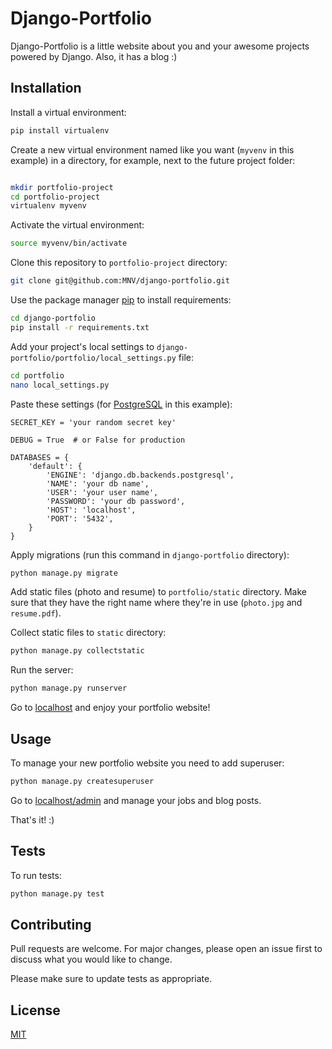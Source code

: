 # Django-Portfolio

Django-Portfolio is a little website about you and your awesome projects powered by Django. Also, it has a blog :)

## Installation

Install a virtual environment:

```bash
pip install virtualenv
```

Create a new virtual environment named like you want (`myvenv` in this example) in a directory, for example, next to the future project folder:

```bash

mkdir portfolio-project
cd portfolio-project
virtualenv myvenv
```

Activate the virtual environment:

```bash
source myvenv/bin/activate
```

Clone this repository to `portfolio-project` directory:

```bash
git clone git@github.com:MNV/django-portfolio.git
```
 
Use the package manager [pip](https://pip.pypa.io/en/stable/) to install requirements:

```bash
cd django-portfolio
pip install -r requirements.txt
```

Add your project's local settings to `django-portfolio/portfolio/local_settings.py` file:
```bash
cd portfolio
nano local_settings.py
```

Paste these settings (for [PostgreSQL](https://www.postgresql.org/download/) in this example):

```
SECRET_KEY = 'your random secret key'

DEBUG = True  # or False for production

DATABASES = {
    'default': {
        'ENGINE': 'django.db.backends.postgresql',
        'NAME': 'your db name',
        'USER': 'your user name',
        'PASSWORD': 'your db password',
        'HOST': 'localhost',
        'PORT': '5432',
    }
}

```

Apply migrations (run this command in `django-portfolio` directory):

```bash
python manage.py migrate
```

Add static files (photo and resume) to `portfolio/static` directory. Make sure that they have the right name where they're in use (`photo.jpg` and `resume.pdf`).

Collect static files to `static` directory:

```bash
python manage.py collectstatic
```

Run the server:

```bash
python manage.py runserver
```

Go to [localhost](http://127.0.0.1:8000) and enjoy your portfolio website!

## Usage

To manage your new portfolio website you need to add superuser:

```bash
python manage.py createsuperuser
```

Go to [localhost/admin](http://127.0.0.1:8000/admin) and manage your jobs and blog posts.

That's it! :)

## Tests

To run tests:

```bash
python manage.py test
```

## Contributing
Pull requests are welcome. For major changes, please open an issue first to discuss what you would like to change.

Please make sure to update tests as appropriate.

## License
[MIT](https://choosealicense.com/licenses/mit/)
